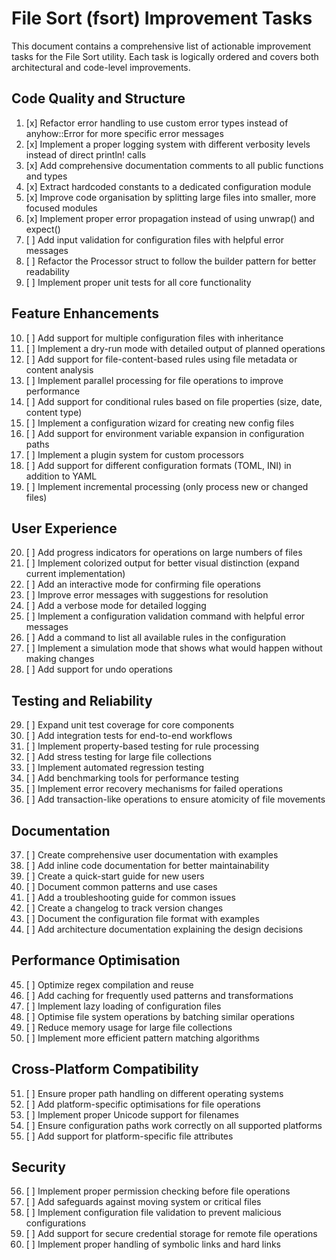 # File Sort (fsort) Improvement Tasks

This document contains a comprehensive list of actionable improvement tasks for the File Sort utility. Each task is
logically ordered and covers both architectural and code-level improvements.

## Code Quality and Structure

1. [x] Refactor error handling to use custom error types instead of anyhow::Error for more specific error messages
2. [x] Implement a proper logging system with different verbosity levels instead of direct println! calls
3. [x] Add comprehensive documentation comments to all public functions and types
4. [x] Extract hardcoded constants to a dedicated configuration module
5. [x] Improve code organisation by splitting large files into smaller, more focused modules
6. [x] Implement proper error propagation instead of using unwrap() and expect()
7. [ ] Add input validation for configuration files with helpful error messages
8. [ ] Refactor the Processor struct to follow the builder pattern for better readability
9. [ ] Implement proper unit tests for all core functionality

## Feature Enhancements

10. [ ] Add support for multiple configuration files with inheritance
11. [ ] Implement a dry-run mode with detailed output of planned operations
12. [ ] Add support for file-content-based rules using file metadata or content analysis
13. [ ] Implement parallel processing for file operations to improve performance
14. [ ] Add support for conditional rules based on file properties (size, date, content type)
15. [ ] Implement a configuration wizard for creating new config files
16. [ ] Add support for environment variable expansion in configuration paths
17. [ ] Implement a plugin system for custom processors
18. [ ] Add support for different configuration formats (TOML, INI) in addition to YAML
19. [ ] Implement incremental processing (only process new or changed files)

## User Experience

20. [ ] Add progress indicators for operations on large numbers of files
21. [ ] Implement colorized output for better visual distinction (expand current implementation)
22. [ ] Add an interactive mode for confirming file operations
23. [ ] Improve error messages with suggestions for resolution
24. [ ] Add a verbose mode for detailed logging
25. [ ] Implement a configuration validation command with helpful error messages
26. [ ] Add a command to list all available rules in the configuration
27. [ ] Implement a simulation mode that shows what would happen without making changes
28. [ ] Add support for undo operations

## Testing and Reliability

29. [ ] Expand unit test coverage for core components
30. [ ] Add integration tests for end-to-end workflows
31. [ ] Implement property-based testing for rule processing
32. [ ] Add stress testing for large file collections
33. [ ] Implement automated regression testing
34. [ ] Add benchmarking tools for performance testing
35. [ ] Implement error recovery mechanisms for failed operations
36. [ ] Add transaction-like operations to ensure atomicity of file movements

## Documentation

37. [ ] Create comprehensive user documentation with examples
38. [ ] Add inline code documentation for better maintainability
39. [ ] Create a quick-start guide for new users
40. [ ] Document common patterns and use cases
41. [ ] Add a troubleshooting guide for common issues
42. [ ] Create a changelog to track version changes
43. [ ] Document the configuration file format with examples
44. [ ] Add architecture documentation explaining the design decisions

## Performance Optimisation

45. [ ] Optimize regex compilation and reuse
46. [ ] Add caching for frequently used patterns and transformations
47. [ ] Implement lazy loading of configuration files
48. [ ] Optimise file system operations by batching similar operations
49. [ ] Reduce memory usage for large file collections
50. [ ] Implement more efficient pattern matching algorithms

## Cross-Platform Compatibility

51. [ ] Ensure proper path handling on different operating systems
52. [ ] Add platform-specific optimisations for file operations
53. [ ] Implement proper Unicode support for filenames
54. [ ] Ensure configuration paths work correctly on all supported platforms
55. [ ] Add support for platform-specific file attributes

## Security

56. [ ] Implement proper permission checking before file operations
57. [ ] Add safeguards against moving system or critical files
58. [ ] Implement configuration file validation to prevent malicious configurations
59. [ ] Add support for secure credential storage for remote file operations
60. [ ] Implement proper handling of symbolic links and hard links
